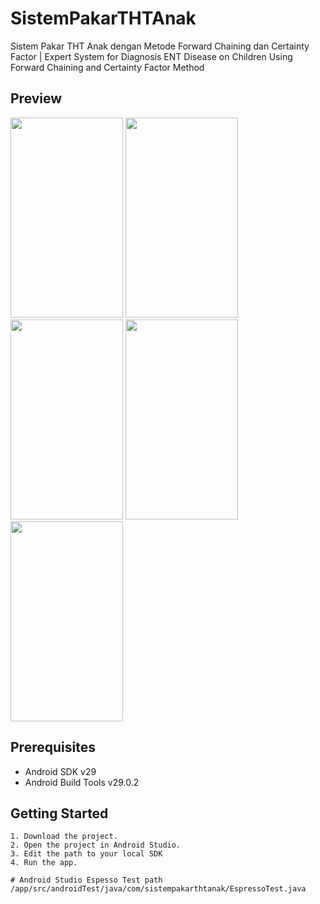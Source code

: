 # SistemPakarTHTAnak
 Sistem Pakar THT Anak dengan Metode Forward Chaining dan Certainty Factor | Expert System for Diagnosis ENT Disease on Children Using Forward Chaining and Certainty Factor Method

Preview
--------------

<img src="http://dedysurya.dx.am/PreviewSisPakTHT/Preview1.png" height="320" width="180"/> <img src="http://dedysurya.dx.am/PreviewSisPakTHT/Preview2.png" height="320" width="180"/> <img src="http://dedysurya.dx.am/PreviewSisPakTHT/Preview3.png" height="320" width="180"/> <img src="http://dedysurya.dx.am/PreviewSisPakTHT/Preview4.png" height="320" width="180"/> <img src="http://dedysurya.dx.am/PreviewSisPakTHT/Preview5.png" height="320" width="180"/>

Prerequisites
--------------

- Android SDK v29
- Android Build Tools v29.0.2

Getting Started
---------------

```
1. Download the project.
2. Open the project in Android Studio.
3. Edit the path to your local SDK
4. Run the app.

# Android Studio Espesso Test path
/app/src/androidTest/java/com/sistempakarthtanak/EspressoTest.java
```